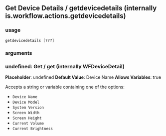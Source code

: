 
## Get Device Details / getdevicedetails (internally is.workflow.actions.getdevicedetails)

### usage
`getdevicedetails [???]`

### arguments
### undefined: Get / get (internally WFDeviceDetail)
**Placeholder**: undefined
**Default Value**: Device Name
**Allows Variables**: true


Accepts a string 
or variable
containing one of the options:

- `Device Name`
- `Device Model`
- `System Version`
- `Screen Width`
- `Screen Height`
- `Current Volume`
- `Current Brightness`
